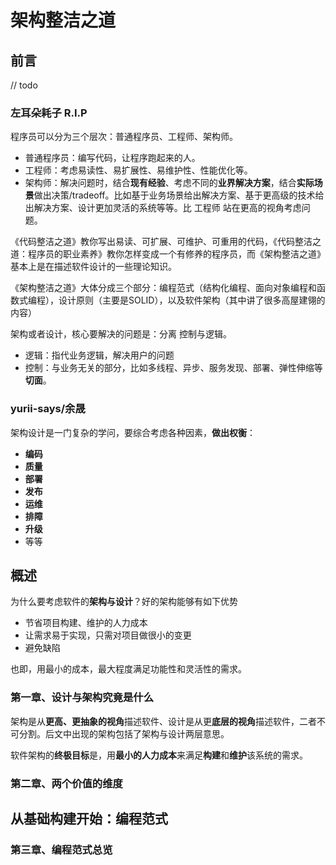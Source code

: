 # 架构整洁之道
## 前言
// todo
### 左耳朵耗子 R.I.P
程序员可以分为三个层次：普通程序员、工程师、架构师。

* 普通程序员：编写代码，让程序跑起来的人。
* 工程师：考虑易读性、易扩展性、易维护性、性能优化等。
* 架构师：解决问题时，结合**现有经验**、考虑不同的**业界解决方案**，结合**实际场景**做出决策/tradeoff。比如基于业务场景给出解决方案、基于更高级的技术给出解决方案、设计更加灵活的系统等等。比 工程师 站在更高的视角考虑问题。

《代码整洁之道》教你写出易读、可扩展、可维护、可重用的代码，《代码整洁之道：程序员的职业素养》教你怎样变成一个有修养的程序员，而《架构整洁之道》基本上是在描述软件设计的一些理论知识。

《架构整洁之道》大体分成三个部分：编程范式（结构化编程、面向对象编程和函数式编程），设计原则（主要是SOLID），以及软件架构（其中讲了很多高屋建翎的内容）

架构或者设计，核心要解决的问题是：分离 控制与逻辑。

* 逻辑：指代业务逻辑，解决用户的问题
* 控制：与业务无关的部分，比如多线程、异步、服务发现、部署、弹性伸缩等**切面**。

### yurii-says/余晟
架构设计是一门复杂的学问，要综合考虑各种因素，**做出权衡**：

* **编码**
* **质量**
* **部署**
* **发布**
* **运维**
* **排障**
* **升级**
* 等等

## 概述
为什么要考虑软件的**架构与设计**？好的架构能够有如下优势

* 节省项目构建、维护的人力成本
* 让需求易于实现，只需对项目做很小的变更
* 避免缺陷

也即，用最小的成本，最大程度满足功能性和灵活性的需求。


### 第一章、设计与架构究竟是什么

架构是从**更高、更抽象的视角**描述软件、设计是从更**底层的视角**描述软件，二者不可分割。后文中出现的架构包括了架构与设计两层意思。

软件架构的**终极目标**是，用**最小的人力成本**来满足**构建**和**维护**该系统的需求。

### 第二章、两个价值的维度

## 从基础构建开始：编程范式
### 第三章、编程范式总览